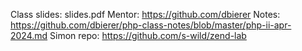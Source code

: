 Class slides: slides.pdf
Mentor: https://github.com/dbierer
Notes: https://github.com/dbierer/php-class-notes/blob/master/php-ii-apr-2024.md
Simon repo: https://github.com/s-wild/zend-lab


